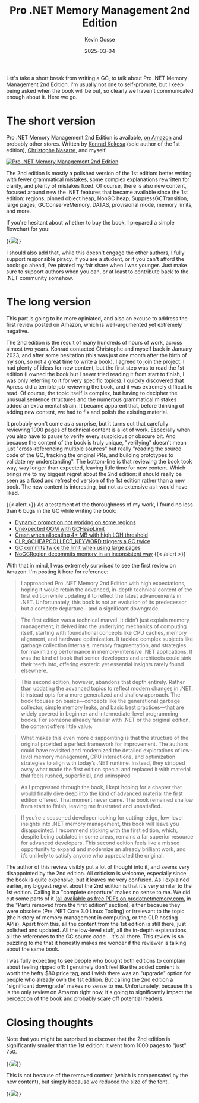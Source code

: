 ﻿---
url: pro-net-memory-management
title: Pro .NET Memory Management 2nd Edition
subtitle: 
summary: 
date: 2025-03-04
tags:
- dotnet
- garbage-collection
author: Kevin Gosse
thumbnailImage: /images/2025-03-04-pro-net-memory-management-1.png
---

Let's take a short break from writing a GC, to talk about Pro .NET Memory Management 2nd Edition. I'm usually not one to self-promote, but I keep being asked when the book will be out, so clearly we haven't communicated enough about it. Here we go.

# The short version

Pro .NET Memory Management 2nd Edition is available, [on Amazon](https://amzn.to/42tg58c) and probably other stores. Written by [Konrad Kokosa](https://tooslowexception.com) (sole author of the 1st edition), [Christophe Nasarre](https://chnasarre.medium.com), and myself.

[![Pro .NET Memory Management 2nd Edition](/images/progc.png)](https://amzn.to/42tg58c)

The 2nd edition is mostly a polished version of the 1st edition: better writing with fewer grammatical mistakes, some complex explanations rewritten for clarity, and plenty of mistakes fixed. Of course, there is also new content, focused around new the .NET features that became available since the 1st edition: regions, pinned object heap, NonGC heap, SuppressGCTransition, large pages, GCConserveMemory, DATAS, provisional mode, memory limits, and more.

If you're hesitant about whether to buy the book, I prepared a simple flowchart for you:

{{<image classes="fancybox center" src="/images/2025-03-04-pro-net-memory-management-1.png" >}}

I should also add that, while this doesn't engage the other authors, I fully support responsible piracy. If you are a student, or if you can't afford the book: go ahead, I've pirated my fair share when I was younger. Just make sure to support authors when you can, or at least to contribute back to the .NET community somehow.

# The long version

This part is going to be more opiniated, and also an excuse to address the first review posted on Amazon, which is well-argumented yet extremely negative.

The 2nd edition is the result of many hundreds of hours of work, across almost two years. Konrad contacted Christophe and myself back in January 2023, and after some hesitation (this was just one month after the birth of my son, so not a great time to write a book), I agreed to join the project. I had plenty of ideas for new content, but the first step was to read the 1st edition (I owned the book but I never tried reading it from start to finish, I was only referring to it for very specific topics). I quickly discovered that Apress did a terrible job reviewing the book, and it was extremely difficult to read. Of course, the topic itself is complex, but having to decipher the unusual sentence structures and the numerous grammatical mistakes added an extra mental strain. It became apparent that, before thinking of adding new content, we had to fix and polish the existing material.

It probably won't come as a surprise, but it turns out that carefully reviewing 1000 pages of technical content is a lot of work. Especially when you also have to pause to verify every suspicious or obscure bit. And because the content of the book is truly unique, "verifying" doesn't mean just "cross-referencing multiple sources" but really "reading the source code of the GC, tracking the original PRs, and building prototypes to validate my understanding". The bottom-line is that reviewing the book took way, way longer than expected, leaving little time for new content. Which brings me to my biggest regret about the 2nd edition: it should really be seen as a fixed and refreshed version of the 1st edition rather than a new book. The new content is interesting, but not as extensive as I would have liked.

{{< alert >}}
As a testament of the thoroughness of my work, I found no less than 6 bugs in the GC while writing the book:
- [Dynamic promotion not working on some regions](https://github.com/dotnet/runtime/pull/94249)
- [Unexpected OOM with GCHeapLimit](https://github.com/dotnet/runtime/issues/94175)
- [Crash when allocating 4+ MB with high LOH threshold](https://github.com/dotnet/runtime/issues/95219)
- [CLR_GCHEAPCOLLECT_KEYWORD triggers a GC twice](https://github.com/dotnet/runtime/issues/99487)
- [GC commits twice the limit when using large pages](https://github.com/dotnet/runtime/issues/103203)
- [NoGCRegion decommits memory in an inconsistent way](https://github.com/dotnet/runtime/issues/97600)
{{< /alert >}}

With that in mind, I was extremely surprised to see the first review on Amazon. I'm posting it here for reference:

> I approached Pro .NET Memory 2nd Edition with high expectations, hoping it would retain the advanced, in-depth technical content of the first edition while updating it to reflect the latest advancements in .NET. Unfortunately, this book is not an evolution of its predecessor but a complete departure—and a significant downgrade.

> The first edition was a technical marvel. It didn’t just explain memory management; it delved into the underlying mechanics of computing itself, starting with foundational concepts like CPU caches, memory alignment, and hardware optimization. It tackled complex subjects like garbage collection internals, memory fragmentation, and strategies for maximizing performance in memory-intensive .NET applications. It was the kind of book that senior developers and architects could sink their teeth into, offering esoteric yet essential insights rarely found elsewhere.

> This second edition, however, abandons that depth entirely. Rather than updating the advanced topics to reflect modern changes in .NET, it instead opts for a more generalized and shallow approach. The book focuses on basics—concepts like the generational garbage collector, simple memory leaks, and basic best practices—that are widely covered in beginner and intermediate-level programming books. For someone already familiar with .NET or the original edition, the content offers little value.

> What makes this even more disappointing is that the structure of the original provided a perfect framework for improvement. The authors could have revisited and modernized the detailed explorations of low-level memory management, CPU interactions, and optimization strategies to align with today’s .NET runtime. Instead, they stripped away what made the first edition special and replaced it with material that feels rushed, superficial, and uninspired.

> As I progressed through the book, I kept hoping for a chapter that would finally dive deep into the kind of advanced material the first edition offered. That moment never came. The book remained shallow from start to finish, leaving me frustrated and unsatisfied.

> If you’re a seasoned developer looking for cutting-edge, low-level insights into .NET memory management, this book will leave you disappointed. I recommend sticking with the first edition, which, despite being outdated in some areas, remains a far superior resource for advanced developers. This second edition feels like a missed opportunity to expand and modernize an already brilliant work, and it’s unlikely to satisfy anyone who appreciated the original.

The author of this review visibly put a lot of thought into it, and seems very disappointed by the 2nd edition. All criticism is welcome, especially since the book is quite expensive, but it leaves me very confused. As I explained earlier, my biggest regret about the 2nd edition is that it's very similar to the 1st edition. Calling it a "complete departure" makes no sense to me. We did cut some parts of it ([all available as free PDFs on prodotnetmemory.com](https://prodotnetmemory.com#id-free), in the "Parts removed from the first edition" section), either because they were obsolete (Pre .NET Core 3.0 Linux Tooling) or irrelevant to the topic (the history of memory management in computing, or the CLR hosting APIs). Apart from this, all the content from the 1st edition is still there, just polished and updated. All the low-level stuff, all the in-depth explanations, all the references to the GC source code... it's all there. This review is so puzzling to me that it honestly makes me wonder if the reviewer is talking about the same book.

I was fully expecting to see people who bought both editions to complain about feeling ripped off: I genuinely don't feel like the added content is worth the hefty $80 price tag, and I wish there was an "upgrade" option for people who already own the 1st edition. But calling the 2nd edition a "significant downgrade" makes no sense to me. Unfortunately, because this is the only review on Amazon right now, it's going to significantly impact the perception of the book and probably scare off potential readers.

# Closing thoughts

Note that you might be surprised to discover that the 2nd edition is significantly smaller than the 1st edition: it went from 1000 pages to "just" 750.

{{<image classes="fancybox center" src="/images/2025-03-04-pro-net-memory-management-2.jpg" >}}

This is not because of the removed content (which is compensated by the new content), but simply because we reduced the size of the font.

{{<image classes="fancybox center" src="/images/2025-03-04-pro-net-memory-management-3.jpg" >}}